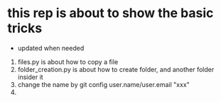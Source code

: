 # this rep is about to show the basic tricks 

* updated when needed

1. files.py is about how to copy a file
2. folder_creation.py is about how to create folder, and another folder insider it
3. change the name by git config user.name/user.email "xxx"
4. 


